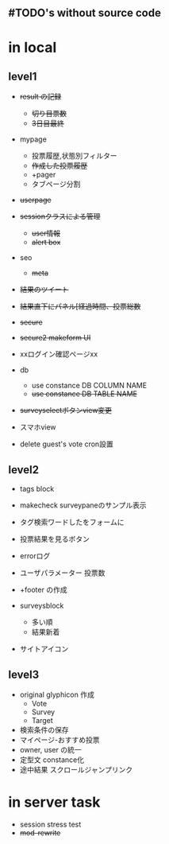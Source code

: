 #TODO's without source code
---


# in local
## level1
* ~~result の記録~~
    * ~~切り目票数~~
    * ~~3日目最終~~
* mypage
    * 投票履歴,状態別フィルター
    * ~~作成した投票履歴~~
    * +pager
    * タブページ分割
* ~~userpage~~
* ~~sessionクラスによる管理~~
    * ~~user情報~~
    * ~~alert box~~
* seo
    * ~~meta~~

* ~~結果のツイート~~
* ~~結果直下にパネル[経過時間、投票総数~~

* ~~secure~~
* ~~secure2 makeform UI~~

* xxログイン確認ページxx
* db
    * use constance DB COLUMN NAME
    * ~~use constance DB TABLE NAME~~

* ~~surveyselectボタンview変更~~

* スマホview

* delete guest's vote cron設置

## level2
* tags block
* makecheck surveypaneのサンプル表示
* タグ検索ワードしたをフォームに
* 投票結果を見るボタン
* errorログ
* ユーザパラメーター 投票数
* +footer の作成
* surveysblock
    * 多い順
    * 結果新着

* サイトアイコン


## level3
* original glyphicon 作成
    * Vote
    * Survey
    * Target
* 検索条件の保存
* マイページ-おすすめ投票
* owner, user の統一
* 定型文 constance化
* 途中結果 スクロールジャンプリンク

# in server task
* session stress test
* ~~mod-rewrite~~


